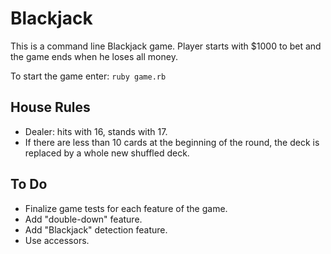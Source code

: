 # Blackjack
This is a command line Blackjack game. Player starts with $1000 to bet and the game ends when he loses all money.

To start the game enter:
`ruby game.rb`

## House Rules
- Dealer: hits with 16, stands with 17.
- If there are less than 10 cards at the beginning of the round, the deck is replaced by a whole new shuffled deck.

## To Do
- Finalize game tests for each feature of the game.
- Add "double-down" feature.
- Add "Blackjack" detection feature.
- Use accessors.
